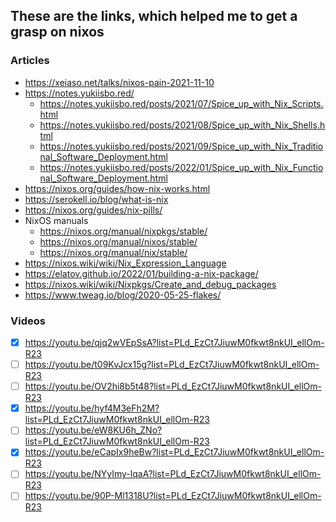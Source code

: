 ## These are the links, which helped me to get a grasp on nixos

### Articles
* https://xeiaso.net/talks/nixos-pain-2021-11-10
* https://notes.yukiisbo.red/
	* https://notes.yukiisbo.red/posts/2021/07/Spice_up_with_Nix_Scripts.html
	* https://notes.yukiisbo.red/posts/2021/08/Spice_up_with_Nix_Shells.html
	* https://notes.yukiisbo.red/posts/2021/09/Spice_up_with_Nix_Traditional_Software_Deployment.html
	* https://notes.yukiisbo.red/posts/2022/01/Spice_up_with_Nix_Functional_Software_Deployment.html
* https://nixos.org/guides/how-nix-works.html
* https://serokell.io/blog/what-is-nix
* https://nixos.org/guides/nix-pills/
* NixOS manuals
	* https://nixos.org/manual/nixpkgs/stable/
	* https://nixos.org/manual/nixos/stable/
	* https://nixos.org/manual/nix/stable/
* https://nixos.wiki/wiki/Nix_Expression_Language
* https://elatov.github.io/2022/01/building-a-nix-package/
* https://nixos.wiki/wiki/Nixpkgs/Create_and_debug_packages
* https://www.tweag.io/blog/2020-05-25-flakes/

### Videos
* [x] https://youtu.be/qjq2wVEpSsA?list=PLd_EzCt7JiuwM0fkwt8nkUI_ellOm-R23
* [ ] https://youtu.be/t09KvJcx15g?list=PLd_EzCt7JiuwM0fkwt8nkUI_ellOm-R23
* [ ] https://youtu.be/OV2hi8b5t48?list=PLd_EzCt7JiuwM0fkwt8nkUI_ellOm-R23
* [x] https://youtu.be/hyf4M3eFh2M?list=PLd_EzCt7JiuwM0fkwt8nkUI_ellOm-R23
* [ ] https://youtu.be/eW8KU6h_ZNo?list=PLd_EzCt7JiuwM0fkwt8nkUI_ellOm-R23
* [x] https://youtu.be/eCapIx9heBw?list=PLd_EzCt7JiuwM0fkwt8nkUI_ellOm-R23
* [ ] https://youtu.be/NYyImy-lqaA?list=PLd_EzCt7JiuwM0fkwt8nkUI_ellOm-R23
* [ ] https://youtu.be/90P-Ml1318U?list=PLd_EzCt7JiuwM0fkwt8nkUI_ellOm-R23
